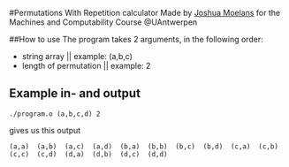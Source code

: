 #Permutations With Repetition calculator
Made by [Joshua Moelans](https://github.com/joshuamoelans) for the Machines and Computability Course @UAntwerpen

##How to use
The program takes 2 arguments, in the following order:

- string array || example: (a,b,c)
- length of permutation || example: 2

## Example in- and output
```terminal
./program.o (a,b,c,d) 2
```
gives us this output
```terminal
(a,a)  (a,b)  (a,c)  (a,d)  (b,a)  (b,b)  (b,c)  (b,d)  (c,a)  (c,b)  (c,c)  (c,d)  (d,a)  (d,b)  (d,c)  (d,d)
```